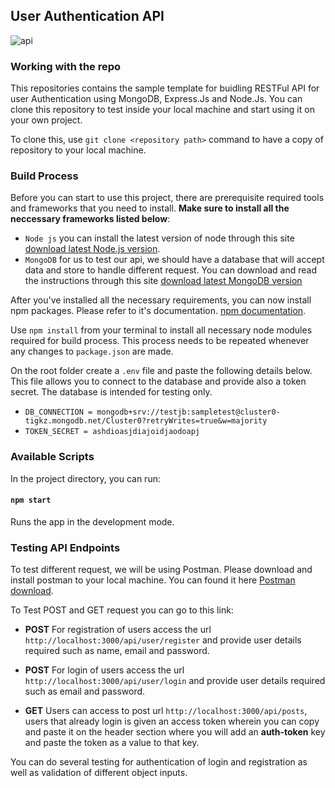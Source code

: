 ## User Authentication API 

![api](https://user-images.githubusercontent.com/57854970/85190933-9716c080-b2ef-11ea-9ed1-60d9ad0719a6.JPG)


### Working with the repo 
This repositories contains the sample template for buidling RESTFul API for user Authentication using MongoDB, Express.Js and Node.Js. You can clone this repository to test inside your local machine and start using it on your own project.

To clone this, use `git clone <repository path>` command to have a copy of repository to your local machine.

### Build Process
Before you can start to use this project, there are prerequisite required tools and frameworks that you need to install. **Make sure to install all the neccessary frameworks listed below**:

* `Node js` you can install the latest version of node through this site [download latest Node.js version](https://nodejs.org/en/download/).
* `MongoDB` for us to test our api, we should have a database that will accept data and store to handle different request. You can download and read the instructions through this site [download latest MongoDB version](https://docs.mongodb.com/manual/tutorial/install-mongodb-on-windows/) 

After you've installed all the necessary requirements, you can now install npm packages. Please refer to it's documentation. [npm documentation](https://docs.npmjs.com/downloading-and-installing-packages-locally).

Use `npm install` from your terminal to install all necessary node modules required for build process. This process needs to be repeated whenever any changes to `package.json` are made.

On the root folder create a `.env` file and paste the following details below. This file allows you to connect to the database and provide also a token secret. The database is intended for testing only.

* `DB_CONNECTION = mongodb+srv://testjb:sampletest@cluster0-tigkz.mongodb.net/Cluster0?retryWrites=true&w=majority`
* `TOKEN_SECRET = ashdioasjdiajoidjaodoapj`


### Available Scripts

In the project directory, you can run:

#### `npm start`
Runs the app in the development mode. <br>

### Testing API Endpoints

To test different request, we will be using Postman. Please download and install postman to your local machine. You can found it here [Postman download](https://www.postman.com/).

To Test POST and GET request you can go to this link:
* **POST** For registration of users access the url `http://localhost:3000/api/user/register` and provide user details required such as name, email and password.
* **POST** For login of users access the url `http://localhost:3000/api/user/login` and provide user details required such as email and password.

* **GET** Users can access to post url `http://localhost:3000/api/posts`, users that already login is given an access token wherein you can copy and paste it on the header section where you will add an **auth-token** key and paste the token as a value to that key. 

You can do several testing for authentication of login and registration as well as validation of different object inputs.




 
